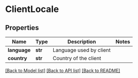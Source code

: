 # ClientLocale

## Properties
Name | Type | Description | Notes
------------ | ------------- | ------------- | -------------
**language** | **str** | Language used by client | 
**country** | **str** | Country of the client | 

[[Back to Model list]](../README.md#documentation-for-models) [[Back to API list]](../README.md#documentation-for-api-endpoints) [[Back to README]](../README.md)


